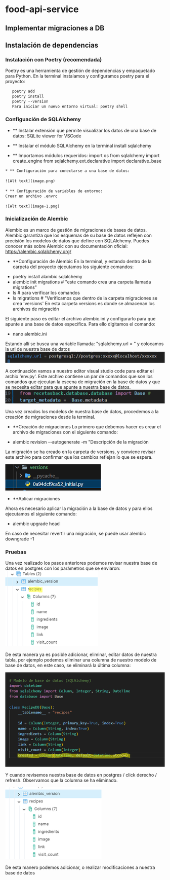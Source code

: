 # food-api-service
## Implementar migraciones a DB


## **Instalación de dependencias**
### **Instalación con Poetry (recomendada)**
  Poetry es una herramienta de gestión de dependencias  y empaquetado para Python.
  En la terminal instalamos y configuramos poetry para el proyecto:
  ~~~
     poetry add
     poetry install
     poetry --version
     Para iniciar un nuevo entorno virtual: poetry shell 
  ~~~
 ### **Configuación de  SQLAlchemy**
   
   * ** Instalar extensión que permite visualizar los datos de una base de datos:
        SQLite viewer for VSCode

   * ** Instalar el módulo SQLAlchemy en la terminal
        install sqlalchemy
  
   * ** Importamos módulos requeridos: 
    import os
    from sqlalchemy import create_engine
    from sqlalchemy.ext.declarative import declarative_base

    * ** Configuración para conectarse a una base de datos:

    ![Alt text](image.png)

    * ** Configuración de variables de entorno:
    Crear un archivo .envrc 

    ![Alt text](image-1.png)
  
### **Inicialización de Alembic**

  Alembic es un marco de gestión de migraciones de bases de datos. Alembic garantiza que los esquemas de su base de datos reflejen con precisión los modelos de datos que define con SQLAlchemy. Puedes conocer más sobre Alembic con su documentación oficial:
  https://alembic.sqlalchemy.org/

  * **Configuración de Alembic
    En la terminal, y estando dentro de la carpeta del proyecto ejecutamos los siguiente comandos:
  
  - poetry install alambic sqlalchemy
  - alembic init migrations # "este comando crea una carpeta llamada migrations"
  - ls # para verificar los comandos 
  - ls migrations # "Verificamos que dentro de la carpeta migraciones se crea 'versions'
   En esta carpeta versions es donde se almacenan los archivos de migración 

   El siguiente paso es editar el archivo alembic.ini y configurarlo para que apunte a una
   base de datos específica. Para ello digitamos el comando:
   - nano alembic.ini

   Estando allí se busca una variable llamada: "sqlalchemy.url = " y colocamos la url de nuestra base de datos
   ![Alt text](image-2.png)

   A continuación vamos a nuestro editor visual studio code para editar el archio 'env.py'. 
   Este archivo contiene un par de comandos que son los comandos que ejecutan la escena de 
   migración en la base de datos y que se necesita editar para que apunte a nuestra base de datos.
   ![Alt text](image-4.png)

Una vez creados los modelos de nuestra base de datos, procedemos a la creación de migraciones desde la terminal.


  * **Creación de migraciones
  Lo primero que debemos hacer es crear el archivo de migraciones con el siguiente comando:
  - alembic revision --autogenerate -m "Descripción de la migración

  La migración se ha creado en la carpeta de versions,  y conviene revisar este archivo
  para confirmar que los cambios reflejan lo que se espera.
 
![Alt text](image-3.png)

  * **Aplicar migraciones
  
Ahora es necesario aplicar la migración a la base de datos y para ellos ejecutamos el siguiente comando:
- alembic upgrade head

En caso de necesitar revertir una migración, se puede usar alembic downgrade -1

### **Pruebas**

Una vez realizado los pasos anteriores podemos revisar nuestra base de datos en postgres con los parámetros que se enviaron:
![Alt text](image-5.png)

De esta manera ya es posible adicionar, eliminar, editar datos de nuestra tabla, por ejemplo podemos eliminar una columna
de nuestro modelo de base de datos, en este caso, se eliminará la última columna:

![Alt text](image-6.png)

Y cuando revisemos nuestra base de datos en postgres / click derecho / refresh. 
Observamos que la columna se ha eliminado.

![Alt text](image-7.png)

De esta manero podemos adicionar, o realizar modificaciones a nuestra base de datos 








